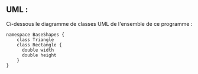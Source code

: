 ## UML :
Ci-dessous le diagramme de classes UML de l'ensemble de ce programme  :
```mermaid
namespace BaseShapes {
    class Triangle
    class Rectangle {
      double width
      double height
    }
}
```

